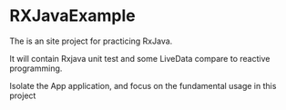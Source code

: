 # RXJavaExample
The is an site project for practicing RxJava.

It will contain Rxjava unit test and some LiveData compare to reactive programming.

Isolate the App application, and focus on the fundamental usage in this project